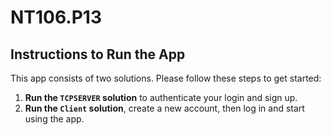 # NT106.P13
## Instructions to Run the App
This app consists of two solutions. Please follow these steps to get started:
1. **Run the `TCPSERVER` solution** to authenticate your login and sign up.
2. **Run the `Client` solution**, create a new account, then log in and start using the app.
